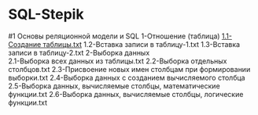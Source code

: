 # SQL-Stepik

#1 Основы реляционной модели и SQL
  1-Отношение (таблица)
    <a href="https://github.com/RuslanG13/SQL-Stepik/blob/main/1%20%20%D0%9E%D1%81%D0%BD%D0%BE%D0%B2%D1%8B%20%D1%80%D0%B5%D0%BB%D1%8F%D1%86%D0%B8%D0%BE%D0%BD%D0%BD%D0%BE%D0%B9%20%D0%BC%D0%BE%D0%B4%D0%B5%D0%BB%D0%B8%20%D0%B8%20SQL/1-%20%D0%9E%D1%82%D0%BD%D0%BE%D1%88%D0%B5%D0%BD%D0%B8%D0%B5%20(%D1%82%D0%B0%D0%B1%D0%BB%D0%B8%D1%86%D0%B0)/1.1-%D0%A1%D0%BE%D0%B7%D0%B4%D0%B0%D0%BD%D0%B8%D0%B5%20%D1%82%D0%B0%D0%B1%D0%BB%D0%B8%D1%86%D1%8B.txt">1.1-Создание таблицы.txt</a>
    1.2-Вставка записи в таблицу-1.txt
    1.3-Вставка записи в таблицу-2.txt
  2-Выборка данных    
    2.1-Выборка всех данных из таблицы.txt
    2.2-Выборка отдельных столбцов.txt
    2.3-Присвоение новых имен столбцам при формировании выборки.txt
    2.4-Выборка данных с созданием вычисляемого столбца
    2.5-Выборка данных, вычисляемые столбцы, математические функции.txt
    2.6-Выборка данных, вычисляемые столбцы, логические функции.txt
    
